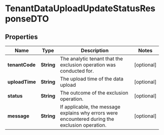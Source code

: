 

# TenantDataUploadUpdateStatusResponseDTO


## Properties

| Name | Type | Description | Notes |
|------------ | ------------- | ------------- | -------------|
|**tenantCode** | **String** | The analytic tenant that the exclusion operation was conducted for. |  [optional] |
|**uploadTime** | **String** | The upload time of the data upload |  [optional] |
|**status** | **String** | The outcome of the exclusion operation. |  [optional] |
|**message** | **String** | If applicable, the message explains why errors were encountered during the exclusion operation. |  [optional] |



